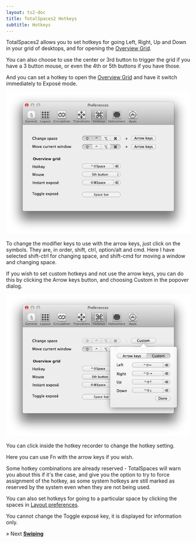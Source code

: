 ```yaml
---
layout: ts2-doc
title: TotalSpaces2 Hotkeys
subtitle: Hotkeys
---
```


TotalSpaces2 allows you to set hotkeys for going Left, Right, Up and Down in your grid of desktops, and for opening the [Overview Grid](/overview2).

You can also choose to use the center or 3rd button to trigger the grid if you have a 3 button mouse, or even the 4th or 5th buttons if you have those.

And you can set a hotkey to open the [Overview Grid](/overview2) and have it switch immediately to Exposé mode.

<img src="/images/hotkeys-preferences-ts2.png" class="prefs-screenshot">

To change the modifier keys to use with the arrow keys, just click on the symbols. They are, in order, shift, ctrl, option/alt and cmd. Here I have selected shift-ctrl for changing space, and shift-cmd for moving a window and changing space.

If you wish to set custom hotkeys and not use the arrow keys, you can do this by clicking the Arrow keys button, and choosing Custom in the popover dialog.

<img src="/images/hotkeys-preferences-ts2-2.png" class="prefs-screenshot">

You can click inside the hotkey recorder to change the hotkey setting.

Here you can use Fn with the arrow keys if you wish.

Some hotkey combinations are already reserved - TotalSpaces will warn you about this if it's the case, and give you the option to try to force assignment of the hotkey, as some system hotkeys are still marked as reserved by the system even when they are not being used.

You can also set hotkeys for going to a particular space by clicking the spaces in [Layout preferences](/layout2).

You cannot change the Toggle exposé key, it is displayed for information only.

&raquo; Next [**Swiping**](/swipe2)

